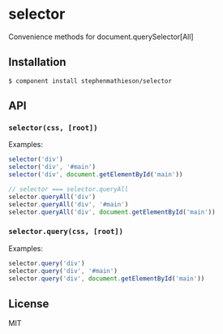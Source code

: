 
# selector

  Convenience methods for document.querySelector[All]

## Installation

    $ component install stephenmathieson/selector

## API

### `selector(css, [root])`

Examples:

```js
selector('div')
selector('div', '#main')
selector('div', document.getElementById('main'))

// selector === selector.queryAll
selector.queryAll('div')
selector.queryAll('div', '#main')
selector.queryAll('div', document.getElementById('main'))
```

### `selector.query(css, [root])`

Examples:

```js
selector.query('div')
selector.query('div', '#main')
selector.query('div', document.getElementById('main'))
```

## License

  MIT
